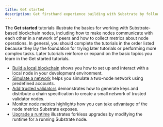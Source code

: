 ```yaml
---
title: Get started
description: Get firsthand experience building with Substrate by following the introductory tutorials.
---
```


The **Get started** tutorials illustrate the basics for working with Substrate-based blockchain nodes, including how to make nodes communicate with each other in a network of peers and how to collect metrics about node operations.
In general, you should complete the tutorials in the order listed because they lay the foundation for trying later tutorials or performing more complex tasks.
Later tutorials reinforce or expand on the basic topics you learn in the Get started tutorials.

- [Build a local blockchain](/tutorials/get-started/build-local-blockchain/) shows you how to set up and interact with a local node in your development environment.
- [Simulate a network](/tutorials/get-started/simulate-network/) helps you simulate a two-node network using predefined accounts.
- [Add trusted validators](/tutorials/get-started/trusted-network/) demonstrates how to generate keys and distribute a chain specification to create a small network of trusted validator nodes.
- [Monitor node metrics](/tutorials/get-started/monitor/) highlights how you can take advantage of the node metrics Substrate exposes.
- [Upgrade a runtime](/tutorials/get-started/forkless-upgrade) illustrates forkless upgrades by modifying the runtime for a running Substrate node.
